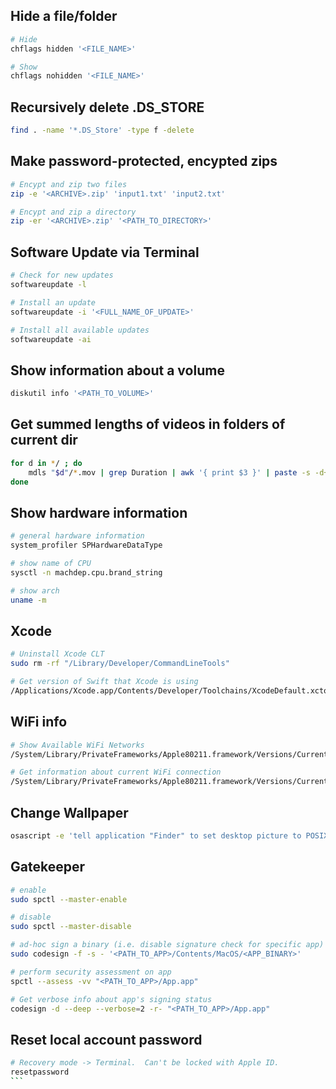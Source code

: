 ## Hide a file/folder
```bash
# Hide
chflags hidden '<FILE_NAME>'

# Show
chflags nohidden '<FILE_NAME>'
```

## Recursively delete .DS_STORE
```bash
find . -name '*.DS_Store' -type f -delete
```

## Make password-protected, encypted zips
```bash
# Encypt and zip two files
zip -e '<ARCHIVE>.zip' 'input1.txt' 'input2.txt'

# Encypt and zip a directory
zip -er '<ARCHIVE>.zip' '<PATH_TO_DIRECTORY>'
```

## Software Update via Terminal
```bash
# Check for new updates
softwareupdate -l

# Install an update
softwareupdate -i '<FULL_NAME_OF_UPDATE>'

# Install all available updates
softwareupdate -ai
```

## Show information about a volume
```bash
diskutil info '<PATH_TO_VOLUME>'
```

## Get summed lengths of videos in folders of current dir
```bash
for d in */ ; do
	mdls "$d"/*.mov | grep Duration | awk '{ print $3 }' | paste -s -d+ - | bc
done
```

## Show hardware information
```bash
# general hardware information
system_profiler SPHardwareDataType

# show name of CPU
sysctl -n machdep.cpu.brand_string

# show arch
uname -m
```

## Xcode
```bash
# Uninstall Xcode CLT
sudo rm -rf "/Library/Developer/CommandLineTools"

# Get version of Swift that Xcode is using
/Applications/Xcode.app/Contents/Developer/Toolchains/XcodeDefault.xctoolchain/usr/bin/swift --version
```

## WiFi info
```bash
# Show Available WiFi Networks
/System/Library/PrivateFrameworks/Apple80211.framework/Versions/Current/Resources/airport -s

# Get information about current WiFi connection
/System/Library/PrivateFrameworks/Apple80211.framework/Versions/Current/Resources/airport -I
```

## Change Wallpaper
```bash
osascript -e 'tell application "Finder" to set desktop picture to POSIX file "<ABSOLUTE_PATH_TO_JPG>"'
```

## Gatekeeper
```bash
# enable
sudo spctl --master-enable

# disable
sudo spctl --master-disable

# ad-hoc sign a binary (i.e. disable signature check for specific app)
sudo codesign -f -s - '<PATH_TO_APP>/Contents/MacOS/<APP_BINARY>'

# perform security assessment on app
spctl --assess -vv "<PATH_TO_APP>/App.app"

# Get verbose info about app's signing status
codesign -d --deep --verbose=2 -r- "<PATH_TO_APP>/App.app"
```

## Reset local account password
````bash
# Recovery mode -> Terminal.  Can't be locked with Apple ID.
resetpassword
```
